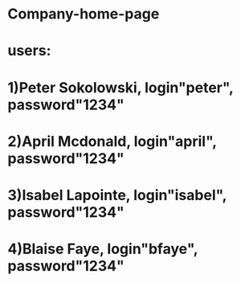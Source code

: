 # Company-home-page
# users: 
#    1)Peter Sokolowski, login"peter", password"1234"
#    2)April Mcdonald, login"april", password"1234"
#    3)Isabel Lapointe, login"isabel", password"1234"
#    4)Blaise Faye, login"bfaye", password"1234"
